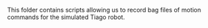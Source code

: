 This folder contains scripts allowing us to record bag files of motion commands for the simulated Tiago robot.
